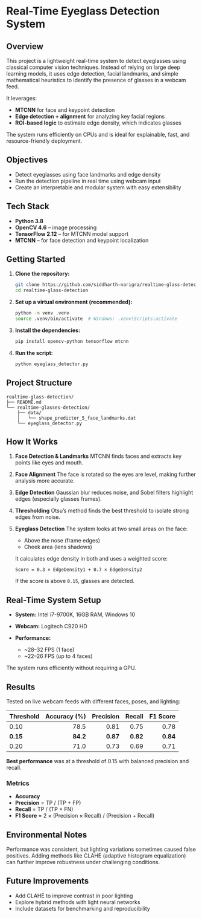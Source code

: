 # Real-Time Eyeglass Detection System

## Overview

This project is a lightweight real-time system to detect eyeglasses using classical computer vision techniques. Instead of relying on large deep learning models, it uses edge detection, facial landmarks, and simple mathematical heuristics to identify the presence of glasses in a webcam feed.

It leverages:

* **MTCNN** for face and keypoint detection
* **Edge detection + alignment** for analyzing key facial regions
* **ROI-based logic** to estimate edge density, which indicates glasses

The system runs efficiently on CPUs and is ideal for explainable, fast, and resource-friendly deployment.

## Objectives

* Detect eyeglasses using face landmarks and edge density
* Run the detection pipeline in real time using webcam input
* Create an interpretable and modular system with easy extensibility

## Tech Stack

* **Python 3.8**
* **OpenCV 4.6** – image processing
* **TensorFlow 2.12** – for MTCNN model support
* **MTCNN** – for face detection and keypoint localization

## Getting Started

1. **Clone the repository:**

   ```bash
   git clone https://github.com/siddharth-narigra/realtime-glass-detection.git
   cd realtime-glass-detection
   ```

2. **Set up a virtual environment (recommended):**

   ```bash
   python -m venv .venv
   source .venv/bin/activate  # Windows: .venv\Scripts\activate
   ```

3. **Install the dependencies:**

   ```bash
   pip install opencv-python tensorflow mtcnn
   ```

4. **Run the script:**

   ```bash
   python eyeglass_detector.py
   ```

## Project Structure

```
realtime-glass-detection/
├── README.md
└── realtime-glasses-detection/
    ├── data/
    │   └── shape_predictor_5_face_landmarks.dat
    └── eyeglass_detector.py
```

## How It Works

1. **Face Detection & Landmarks**
   MTCNN finds faces and extracts key points like eyes and mouth.

2. **Face Alignment**
   The face is rotated so the eyes are level, making further analysis more accurate.

3. **Edge Detection**
   Gaussian blur reduces noise, and Sobel filters highlight edges (especially glasses frames).

4. **Thresholding**
   Otsu’s method finds the best threshold to isolate strong edges from noise.

5. **Eyeglass Detection**
   The system looks at two small areas on the face:

   * Above the nose (frame edges)
   * Cheek area (lens shadows)

   It calculates edge density in both and uses a weighted score:

   ```
   Score = 0.3 × EdgeDensity1 + 0.7 × EdgeDensity2
   ```

   If the score is above `0.15`, glasses are detected.

## Real-Time System Setup

* **System:** Intel i7-9700K, 16GB RAM, Windows 10
* **Webcam:** Logitech C920 HD
* **Performance:**

  * \~28–32 FPS (1 face)
  * \~22–26 FPS (up to 4 faces)

The system runs efficiently without requiring a GPU.

## Results

Tested on live webcam feeds with different faces, poses, and lighting:

| Threshold | Accuracy (%) | Precision |   Recall | F1 Score |
| --------- | -----------: | --------: | -------: | -------: |
| 0.10      |         78.5 |      0.81 |     0.75 |     0.78 |
| **0.15**  |     **84.2** |  **0.87** | **0.82** | **0.84** |
| 0.20      |         71.0 |      0.73 |     0.69 |     0.71 |

**Best performance** was at a threshold of 0.15 with balanced precision and recall.

### Metrics

* **Accuracy**
* **Precision** = TP / (TP + FP)
* **Recall** = TP / (TP + FN)
* **F1 Score** = 2 × (Precision × Recall) / (Precision + Recall)

## Environmental Notes

Performance was consistent, but lighting variations sometimes caused false positives. Adding methods like CLAHE (adaptive histogram equalization) can further improve robustness under challenging conditions.

## Future Improvements

* Add CLAHE to improve contrast in poor lighting
* Explore hybrid methods with light neural networks
* Include datasets for benchmarking and reproducibility
